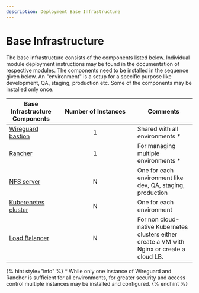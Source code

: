 ```yaml
---
description: Deployment Base Infrastructure
---
```


# Base Infrastructure

The base infrastructure consists of the components listed below.  Individual module deployment instructions may be found in the documentation of respective modules.  The components need to be installed in the sequence given below.  An "environment" is a setup for a specific purpose like development, QA, staging, production etc.  Some of the components may be installed only once.&#x20;

<table><thead><tr><th>Base Infrastructure Components</th><th width="196" align="center">Number of Instances</th><th>Comments</th></tr></thead><tbody><tr><td><a href="wireguard-bastion/">Wireguard bastion</a></td><td align="center">1</td><td>Shared with all environments *</td></tr><tr><td><a href="rancher.md">Rancher</a></td><td align="center">1</td><td>For managing multiple environments *</td></tr><tr><td><a href="nfs-server.md">NFS server</a></td><td align="center">N</td><td>One for each environment like dev, QA, staging, production </td></tr><tr><td><a href="cluster-setup.md">Kuberenetes cluster</a></td><td align="center">N</td><td>One for each environment</td></tr><tr><td><a href="load-balancer.md">Load Balancer</a></td><td align="center">N</td><td>For non cloud-native Kubernetes clusters either create a VM with Nginx or create a cloud LB.</td></tr></tbody></table>

{% hint style="info" %}
\* While only one instance of Wireguard and Rancher is sufficient for all environments, for greater security and access control multiple instances may be installed and configured.
{% endhint %}
